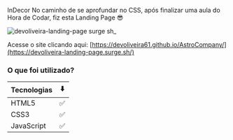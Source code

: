 InDecor
No caminho de se aprofundar no CSS, após finalizar uma aula do Hora de Codar, fiz esta Landing Page 😎

![devoliveira-landing-page surge sh_](https://user-images.githubusercontent.com/98242025/171968501-fb5f1588-802f-4006-984f-4f9209053117.png)

Acesse o site clicando aqui: [https://devoliveira61.github.io/AstroCompany/](https://devoliveira-landing-page.surge.sh/)

### O que foi utilizado? 
Tecnologias  |  ⬇️
--------- | ------
HTML5 | ✅	
CSS3 | ✅	
JavaScript  | ✅	

 

